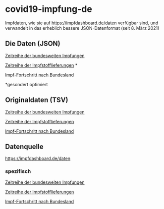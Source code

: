 # covid19-impfung-de
Impfdaten, wie sie auf https://impfdashboard.de/daten verfügbar sind, und verwandelt in das erheblich bessere JSON-Datenformat (seit 8. März 2021)

## Die Daten (JSON)
[Zeitreihe der bundesweiten Impfungen](json/germany_vaccinations_timeseries_v2.json)

[Zeitreihe der Impfstofflieferungen](json/germany_deliveries_timeseries_v2.json) *

[Impf-Fortschritt nach Bundesland](json/germany_vaccinations_by_state.json)


*gesondert optimiert

## Originaldaten (TSV)
[Zeitreihe der bundesweiten Impfungen](tsv/germany_vaccinations_timeseries_v2.tsv)

[Zeitreihe der Impfstofflieferungen](tsv/germany_deliveries_timeseries_v2.tsv)

[Impf-Fortschritt nach Bundesland](tsv/germany_vaccinations_by_state.tsv)

## Datenquelle
https://impfdashboard.de/daten

### spezifisch
[Zeitreihe der bundesweiten Impfungen](https://impfdashboard.de/static/data/germany_vaccinations_timeseries_v2.tsv)

[Zeitreihe der Impfstofflieferungen](https://impfdashboard.de/static/data/germany_deliveries_timeseries_v2.tsv)

[Impf-Fortschritt nach Bundesland](https://impfdashboard.de/static/data/germany_vaccinations_by_state.tsv)
